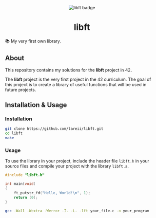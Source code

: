 <div align="center">
    <img src="https://raw.githubusercontent.com/ayogun/42-project-badges/refs/heads/main/badges/libfte.png" alt="libft badge">
    <h1>libft</h1>
</div>

📚 My very first own library.

## About
This repository contains my solutions for the **libft** project in 42.

The **libft** project is the very first project in the 42 curriculum. The goal of this project is to create a library of useful functions that will be used in future projects.

## Installation & Usage
### Installation
```bash
git clone https://github.com/lareii/libft.git
cd libft
make
```

### Usage
To use the library in your project, include the header file `libft.h` in your source files and compile your project with the library `libft.a`.

```c
#include "libft.h"

int main(void)
{
    ft_putstr_fd("Hello, World!\n", 1);
    return (0);
}
```

```bash
gcc -Wall -Wextra -Werror -I. -L. -lft your_file.c -o your_program
```
